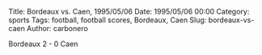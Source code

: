 Title: Bordeaux vs. Caen, 1995/05/06
Date: 1995/05/06 00:00
Category: sports
Tags: football, football scores, Bordeaux, Caen
Slug: bordeaux-vs-caen
Author: carbonero


Bordeaux 2 - 0 Caen
